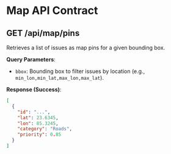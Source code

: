 # Map API Contract

## GET /api/map/pins

Retrieves a list of issues as map pins for a given bounding box.

**Query Parameters**:
- `bbox`: Bounding box to filter issues by location (e.g., `min_lon,min_lat,max_lon,max_lat`).

**Response (Success)**:

```json
[
  {
    "id": "...",
    "lat": 23.6345,
    "lon": 85.3245,
    "category": "Roads",
    "priority": 0.85
  }
]
```
